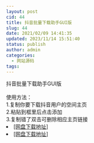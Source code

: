 ```yaml
---
layout: post
cid: 44
title: 抖音批量下载助手GUI版
slug: 44
date: 2021/02/09 14:41:35
updated: 2023/11/14 15:51:40
status: publish
author: admin
categories: 
  - 网站源码
tags: 
---
```



<div alt="潮男心博客 www.cnx0.com" >
				<div>抖音批量下载助手GUI版</div>
<div> </div>
<div>使用方法：</div>
<div>1.复制你要下载抖音用户的空间主页</div>
<div>2.粘贴到框里后点击添加</div>
<div>3.复制错了双击可删除相应主页链接</div><li><a href="https://pan.baidu.com/s/1NENQDtIzn3Vj56pWYFgkLw" target="_blank">[网盘下载地址]</a></li>
<li><a href="https://yewu.lanzous.com/iUQTPli2mng" target="_blank">[网盘下载地址]</a></li>			</div>
			